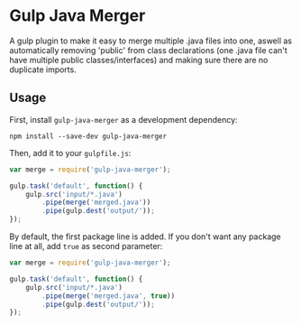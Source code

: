 # Gulp Java Merger
A gulp plugin to make it easy to merge multiple .java files into one, aswell as automatically removing 'public' from class declarations (one .java file can't have multiple public classes/interfaces) and making sure there are no duplicate imports.

## Usage

First, install `gulp-java-merger` as a development dependency:

```shell
npm install --save-dev gulp-java-merger
```

Then, add it to your `gulpfile.js`:

```javascript
var merge = require('gulp-java-merger');

gulp.task('default', function() {
    gulp.src('input/*.java')
        .pipe(merge('merged.java'))
        .pipe(gulp.dest('output/')); 
});
```

By default, the first package line is added. If you don't want any package line at all, add `true` as second parameter:

```javascript
var merge = require('gulp-java-merger');

gulp.task('default', function() {
    gulp.src('input/*.java')
        .pipe(merge('merged.java', true))
        .pipe(gulp.dest('output/')); 
});
```
